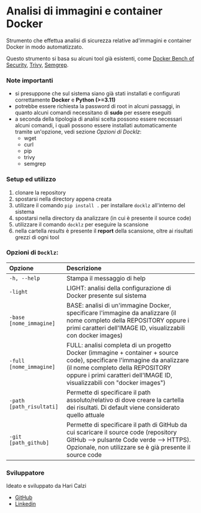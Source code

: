 # Analisi di immagini e container Docker
Strumento che effettua analisi di sicurezza relative ad'immagini e container Docker in modo automatizzato.

Questo strumento si basa su alcuni tool già esistenti, come [Docker Bench of Security](https://github.com/docker/docker-bench-security), [Trivy](https://github.com/aquasecurity/trivy), [Semgrep](https://github.com/semgrep/semgrep).

### Note importanti
- si presuppone che sul sistema siano già stati installati e configurati correttamente **Docker** e **Python (>=3.11)**
- potrebbe essere richiesta la password di root in alcuni passaggi, in quanto alcuni comandi necessitano di **sudo** per essere eseguiti
- a seconda della tipologia di analisi scelta possono essere necessari alcuni comandi, i quali possono essere installati automaticamente tramite un'opzione, vedi sezione *Opzioni di Docklz*:
  - wget
  - curl
  - pip
  - trivy
  - semgrep


### Setup ed utilizzo
1. clonare la repository
2. spostarsi nella directory appena creata
3. utilizare il comando `pip install .` per installare `docklz` all'interno del sistema
4. spostarsi nella directory da analizzare (in cui è presente il source code)
5. utilizzare il comando `docklz` per eseguire la scansione
6. nella cartella *results* è presente il **report** della scansione, oltre ai risultati grezzi di ogni tool

### Opzioni di `Docklz`:
|Opzione|Descrizione|
|:---|:---|
|`-h, --help`|Stampa il messaggio di help|
|`-light`|LIGHT: analisi della configurazione di Docker presente sul sistema|
|`-base [nome_immagine]`| BASE: analisi di un'immagine Docker, specificare l'immagine da analizzare (il nome completo della REPOSITORY oppure i primi caratteri dell'IMAGE ID, visualizzabili con docker images)|
|`-full [nome_immagine]`|FULL: analisi completa di un progetto Docker (immagine + container + source code), specificare l'immagine da analizzare (il nome completo della REPOSITORY oppure i primi caratteri dell'IMAGE ID, visualizzabili con "docker images")|
|`-path [path_risultati]`|Permette di specificare il path assoluto/relativo di dove creare la cartella dei risultati. Di default viene considerato quello attuale|
|`-git [path_github]`|Permette di specificare il path di GitHub da cui scaricare il source code (repository GitHub --> pulsante Code verde --> HTTPS). Opzionale, non utilizzare se è già presente il source code|

### Sviluppatore
Ideato e sviluppato da Hari Calzi
- [GitHub](https://github.com/haricalzi)
- [Linkedin](https://www.linkedin.com/in/haricalzi/)
